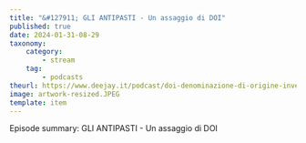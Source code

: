 ```yaml
---
title: "&#127911; GLI ANTIPASTI - Un assaggio di DOI"
published: true
date: 2024-01-31-08-29
taxonomy:
    category:
        - stream
    tag:
        - podcasts
theurl: https://www.deejay.it/podcast/doi-denominazione-di-origine-inventata/stagione-1-di-doi-denominazione-di-origine-inventata/gli-antipasti-un-assaggio-di-doi/
image: artwork-resized.JPEG
template: item
---
```


Episode summary: GLI ANTIPASTI - Un assaggio di DOI
